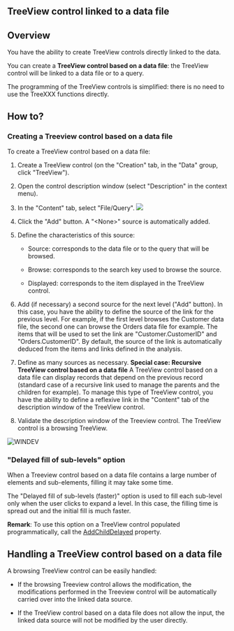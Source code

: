 


## TreeView control linked to a data file
			



<a name="NOTE1"></a>
<a name="NOTE1_1"></a>


## Overview
<a name="overview_ELTTEXTE000129"></a>
You have the ability to create TreeView controls directly linked to the data. 

You can create a **TreeView control based on a data file**: the TreeView control will be linked to a data file or to a query. 

The programming of the TreeView controls is simplified: there is no need to use the TreeXXX functions directly. 



## How to?
<a name="how_ELTTEXTE000153"></a>


### Creating a Treeview control based on a data file
<a name="creating_treeview_control_based_data_file_ELTPARAGRAPHE000019"></a>

To create a TreeView control based on a data file: 

1. Create a TreeView control (on the "Creation" tab, in the "Data" group, click "TreeView").

2. Open the control description window (select "Description" in the context menu). 

3. In the "Content" tab, select "File/Query". 
![](https://doc.pcsoft.fr/en-US/images/image.awp?langid=3&name=Arbre_Contenu.gif&type=thumb)


4. Click the "Add" button. A "&lt;None&gt;" source is automatically added.

5. Define the characteristics of this source:

	- Source: corresponds to the data file or to the query that will be browsed.

	- Browse: corresponds to the search key used to browse the source.

	- Displayed: corresponds to the item displayed in the TreeView control.




6. Add (if necessary) a second source for the next level ("Add" button). In this case, you have the ability to define the source of the link for the previous level. 
	For example, if the first level browses the Customer data file, the second one can browse the Orders data file for example. The items that will be used to set the link are "Customer.CustomerID" and "Orders.CustomerID". By default, the source of the link is automatically deduced from the items and links defined in the analysis.

7. Define as many sources as necessary. 
	**Special case: Recursive TreeView control based on a data file**
	A TreeView control based on a data file can display records that depend on the previous record (standard case of a recursive link used to manage the parents and the children for example). 
	To manage this type of TreeView control, you have the ability to define a reflexive link in the "Content" tab of the description window of the TreeView control.

8. Validate the description window of the Treeview control. The TreeView control is a browsing TreeView. 



![WINDEV](https://doc.pcsoft.fr/ext/images/us/WD.png) 

### "Delayed fill of sub-levels" option
<a name="delayed_fill_sublevels_option_ELTPARAGRAPHE000062"></a>

When a Treeview control based on a data file contains a large number of elements and sub-elements, filling it may take some time. 

The "Delayed fill of sub-levels (faster)" option is used to fill each sub-level only when the user clicks to expand a level. In this case, the filling time is spread out and the initial fill is much faster. 

**Remark**: To use this option on a TreeView control populated programmatically, call the [AddChildDelayed](../Proprietes/1000020927.md) property. 



## Handling a TreeView control based on a data file
<a name="handling_treeview_control_based_data_file_ELTTEXTE000183"></a>
A browsing TreeView control can be easily handled: 

- If the browsing Treeview control allows the modification, the modifications performed in the Treeview control will be automatically carried over into the linked data source. 

- If the TreeView control based on a data file does not allow the input, the linked data source will not be modified by the user directly. 





